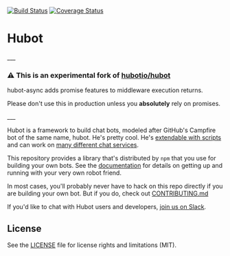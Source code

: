 [![Build Status](https://travis-ci.org/hubotio/hubot.svg?branch=master)](https://travis-ci.org/hubotio/hubot) [![Coverage Status](https://coveralls.io/repos/github/hubotio/hubot/badge.svg?branch=master)](https://coveralls.io/github/hubotio/hubot?branch=master)

# Hubot

\_\_\_

### ⚠️ This is an experimental fork of [hubotio/hubot](https://github.com/hubotio/hubot)

hubot-async adds promise features to middleware execution returns.

Please don't use this in production unless you **absolutely** rely on promises.

\_\_\_


Hubot is a framework to build chat bots, modeled after GitHub's Campfire bot of the same name, hubot.
He's pretty cool. He's [extendable with scripts](http://hubot.github.com/docs/#scripts) and can work
on [many different chat services](https://hubot.github.com/docs/adapters/).

This repository provides a library that's distributed by `npm` that you
use for building your own bots.  See the [documentation](http://hubot.github.com/docs)
for details on getting up and running with your very own robot friend.

In most cases, you'll probably never have to hack on this repo directly if you
are building your own bot. But if you do, check out [CONTRIBUTING.md](CONTRIBUTING.md)

If you'd like to chat with Hubot users and developers, [join us on Slack](https://hubot-slackin.herokuapp.com/).

## License

See the [LICENSE](LICENSE.md) file for license rights and limitations (MIT).
